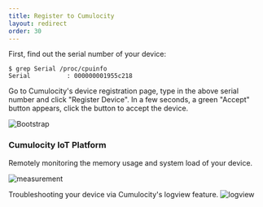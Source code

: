 ```yaml
---
title: Register to Cumulocity
layout: redirect
order: 30
---
```

First, find out the serial number of your device:

```shell
$ grep Serial /proc/cpuinfo
Serial          : 000000001955c218
```

Go to Cumulocity's device registration page, type in the above serial number and click "Register Device". In a few seconds, a green "Accept" button appears, click the button to accept the device.

![Bootstrap](/guides/images/devices/janztec/bootstrap.png)

### Cumulocity IoT Platform

Remotely monitoring the memory usage and system load of your device.

![measurement](/guides/images/devices/janztec/measurement.png)

Troubleshooting your device via Cumulocity's logview feature.
![logview](/guides/images/devices/janztec/logview.png)